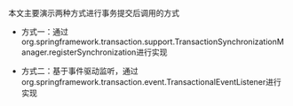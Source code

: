 本文主要演示两种方式进行事务提交后调用的方式

- 方式一：通过 org.springframework.transaction.support.TransactionSynchronizationManager.registerSynchronization进行实现

- 方式二：基于事件驱动监听，通过org.springframework.transaction.event.TransactionalEventListener进行实现